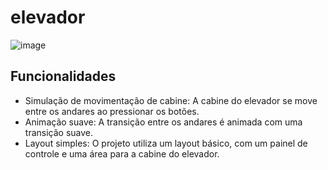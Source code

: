 # elevador

![image](https://github.com/user-attachments/assets/243f53ea-f2db-4f97-a188-629c59081288)

## Funcionalidades
- Simulação de movimentação de cabine: A cabine do elevador se move entre os andares ao pressionar os botões.
- Animação suave: A transição entre os andares é animada com uma transição suave.
- Layout simples: O projeto utiliza um layout básico, com um painel de controle e uma área para a cabine do elevador.
